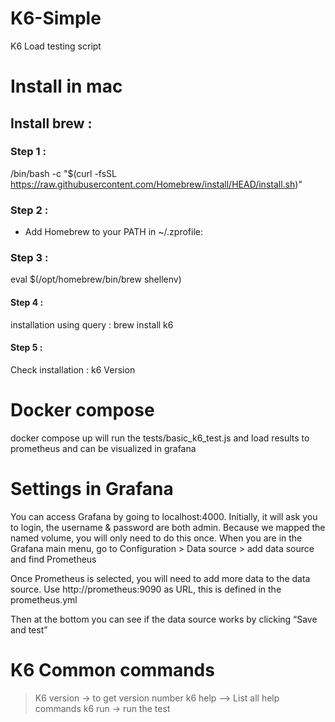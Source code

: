 # K6-Simple
 K6 Load testing script


# Install in mac

## Install brew :
### Step 1 : 
/bin/bash -c "$(curl -fsSL https://raw.githubusercontent.com/Homebrew/install/HEAD/install.sh)"
### Step 2 : 
- Add Homebrew to your PATH in ~/.zprofile:
### Step 3 :
  eval $(/opt/homebrew/bin/brew shellenv)
#### Step 4 :
  installation using query :    brew install k6

#### Step 5 :
Check installation : k6 Version



# Docker compose 

docker compose up will run the tests/basic_k6_test.js and load results to prometheus and can be visualized in grafana

# Settings in Grafana

You can access Grafana by going to localhost:4000. Initially, it will ask you to login, the username & password are both admin. Because we mapped the named volume, you will only need to do this once. When you are in the Grafana main menu, go to Configuration > Data source > add data source and find Prometheus

Once Prometheus is selected, you will need to add more data to the data source. Use http://prometheus:9090 as URL, this is defined in the prometheus.yml


Then at the bottom you can see if the data source works by clicking “Save and test”

# K6 Common commands 
 >  K6 version -> to get version number 
 > k6 help --> List all help commands
 > k6 run <path of js file>  -> run the test